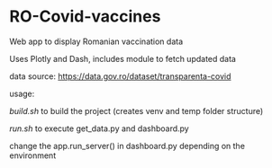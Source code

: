 # RO-Covid-vaccines
Web app to display Romanian vaccination data

Uses Plotly and Dash, includes module to fetch updated data


data source: https://data.gov.ro/dataset/transparenta-covid

usage:

*build.sh* to build the project (creates venv and temp folder structure)

*run.sh* to execute get_data.py and dashboard.py

change the app.run_server() in dashboard.py depending on the environment
